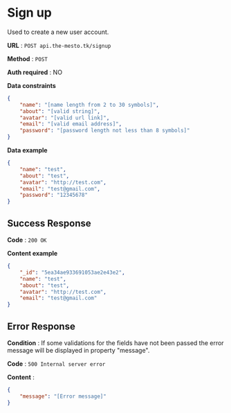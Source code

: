 # Sign up

Used to create a new user account.

**URL** : `POST api.the-mesto.tk/signup`

**Method** : `POST`

**Auth required** : NO

**Data constraints**

```json
{
    "name": "[name length from 2 to 30 symbols]",
    "about": "[valid string]",
    "avatar": "[valid url link]",
    "email": "[valid email address]",
    "password": "[password length not less than 8 symbols]"
}
```

**Data example**

```json
{
    "name": "test",
    "about": "test",
    "avatar": "http://test.com",
    "email": "test@gmail.com",
    "password": "12345678"
}
```

## Success Response

**Code** : `200 OK`

**Content example**

```Json
{
    "_id": "5ea34ae933691053ae2e43e2",
    "name": "test",
    "about": "test",
    "avatar": "http://test.com",
    "email": "test@gmail.com"
}
```

## Error Response

**Condition** : If some validations for the fields have not been passed the error message will be displayed in property "message".

**Code** : `500 Internal server error`

**Content** :

```json
{
    "message": "[Error message]"
}
```
